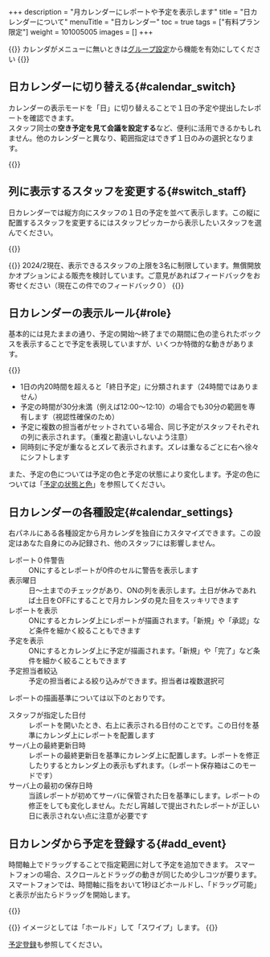 +++
description = "月カレンダーにレポートや予定を表示します"
title = "日カレンダーについて"
menuTitle = "日カレンダー"
toc = true
tags = ["有料プラン限定"]
weight = 101005005
images = []
+++


{{<info>}}
カレンダがメニューに無いときは[グループ設定](/docs/manual/initial-setting/setting-group/#edit)から機能を有効にしてください
{{</info>}}


## 日カレンダーに切り替える{#calendar_switch}

カレンダーの表示モードを「日」に切り替えることで１日の予定や提出したレポートを確認できます。  
スタッフ同士の**空き予定を見て会議を設定する**など、便利に活用できるかもしれません。他のカレンダーと異なり、範囲指定はできず１日のみの選択となります。


{{<appscreen filename="day-calendar" title="日カレンダーは１日の予定をスタッフ別に並べて表示するモードです">}}

## 列に表示するスタッフを変更する{#switch_staff}

日カレンダーでは縦方向にスタッフの１日の予定を並べて表示します。この縦に配置するスタッフを変更するにはスタッフピッカーから表示したいスタッフを選んでください。

{{<appscreen filename="show-staff" title="日カレンダーに表示するスタッフを変更する">}}

{{<warning>}}
2024/2現在、表示できるスタッフの上限を3名に制限しています。無償開放かオプションによる販売を検討しています。ご意見があればフィードバックをお寄せください（現在この件でのフィードバック０）
{{</warning>}}

## 日カレンダーの表示ルール{#role}

基本的には見たままの通り、予定の開始〜終了までの期間に色の塗られたボックスを表示することで予定を表現していますが、いくつか特徴的な動きがあります。

{{<appscreen filename="event-box" title="予定は色の塗られたBOXで表現されますが、この表示にもいくつかのルールがあります">}}


- 1日の内20時間を超えると「終日予定」に分類されます（24時間ではありません）
- 予定の時間が30分未満（例えば12:00〜12:10）の場合でも30分の範囲を専有します（視認性確保のため）
- 予定に複数の担当者がセットされている場合、同じ予定がスタッフそれぞれの列に表示されます。（重複と勘違いしないよう注意）
- 同時刻に予定が重なるとズレて表示されます。ズレは重なるごとに右へ徐々にシフトします

また、予定の色については予定の色と予定の状態により変化します。予定の色については「[予定の状態と色](/docs/manual/event/state/)」を参照してください。


## 日カレンダーの各種設定{#calendar_settings}

右パネルにある各種設定から月カレンダを独自にカスタマイズできます。この設定はあなた自身にのみ記録され、他のスタッフには影響しません。


<dl class="basic">
<dt>レポート０件警告</dt>
<dd>ONにするとレポートが0件のセルに警告を表示します</dd>
<dt>表示曜日</dt>
<dd>日〜土までのチェックがあり、ONの列を表示します。土日が休みであれば土日をOFFにすることで月カレンダの見た目をスッキリできます</dd>
<dt>レポートを表示</dt>
<dd>ONにするとカレンダ上にレポートが描画されます。「新規」や「承認」など条件を細かく絞ることもできます</dd>
<dt>予定を表示</dt>
<dd>ONにするとカレンダ上に予定が描画されます。「新規」や「完了」など条件を細かく絞ることもできます</dd>
<dt>予定担当者絞込</dt>
<dd>予定の担当者による絞り込みができます。担当者は複数選択可</dd>
</dl>

レポートの描画基準については以下のとおりです。
<dl class="basic">
<dt>スタッフが指定した日付</dt>
<dd>レポートを開いたとき、右上に表示される日付のことです。この日付を基準にカレンダ上にレポートを配置します</dd>
<dt>サーバ上の最終更新日時</dt>
<dd>レポートの最終更新日を基準にカレンダ上に配置します。レポートを修正したりするとカレンダ上の表示もずれます。（レポート保存箱はこのモードです）</dd>
<dt>サーバ上の最初の保存日時</dt>
<dd>当該レポートが初めてサーバに保管された日を基準にします。レポートの修正をしても変化しません。ただし宵越しで提出されたレポートが正しい日に表示されない点に注意が必要です</dd>
</dl>


## 日カレンダから予定を登録する{#add_event}


時間軸上でドラッグすることで指定範囲に対して予定を追加できます。
スマートフォンの場合、スクロールとドラッグの動きが同じため少しコツが要ります。
スマートフォンでは、時間軸に指をおいて1秒ほどホールドし、「ドラッグ可能」と表示が出たらドラッグを開始します。

{{<appscreen filename="add-event" title="時間軸上をドラッグして予定を追加できます">}}


{{<alice pos="left" icon="phone">}}
イメージとしては「ホールド」して「スワイプ」します。
{{</alice>}}


[予定登録](/docs/manual/event/add/)も参照してください。